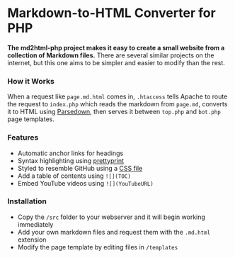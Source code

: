 # Markdown-to-HTML Converter for PHP

**The md2html-php project makes it easy to create a small website from a collection of Markdown files.** There are several similar projects on the internet, but this one aims to be simpler and easier to modify than the rest.

### How it Works

When a request like `page.md.html` comes in, `.htaccess` tells Apache to route the request to `index.php` which reads the markdown from `page.md`, converts it to HTML using [Parsedown](https://github.com/erusev/parsedown), then serves it between `top.php` and `bot.php` page templates.

### Features
* Automatic anchor links for headings
* Syntax highlighting using [prettyprint](https://github.com/google/code-prettify)
* Styled to resemble GitHub using a [CSS file](templates/style.css)
* Add a table of contents using `![](TOC)`
* Embed YouTube videos using `![](YouTubeURL)`

### Installation

* Copy the `/src` folder to your webserver and it will begin working immediately
* Add your own markdown files and request them with the `.md.html` extension
* Modify the page template by editing files in `/templates`